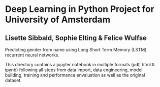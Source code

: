 # Deep Learning in Python Project for University of Amsterdam
## Lisette Sibbald, Sophie Elting & Felice Wulfse

Predicting gender from name using Long Short Term Memory (LSTM) recurrent neural networks.

This directory contains a jupyter notebook in multiple formats (pdf, html & ipynb) following all steps from data import, data engineering, model building, training and performance envaluation as well as the original dataset.
